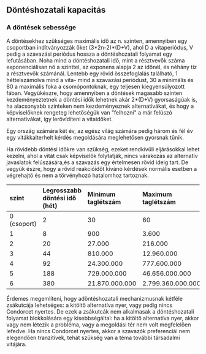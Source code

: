 ## Döntéshozatali kapacitás

### A döntések sebessége

A döntésekhez szükséges maximális idő az n. szinten, amennyiben egy csoportban indítványozzák őket \(3\*2n-2\)\*\(D+V\), ahol D a vitaperiódus, V pedig a szavazási periódus hossza a döntéshozatali folyamat egy lefutásában. Noha mind a döntéshozatali idő, mint a résztvevők száma exponenciálisan nő a szinttel, az exponens alapja 2 az időnél, és néhány tíz a résztvevők számánál. Lentebb egy rövid összefoglalás található, 1 héttelszámolva mind a vita- mind a szavazási periódust, 30 a minimális és 80 a maximális foka a csomópontoknak, egy teljesen kiegyensúlyozott fában. Vegyükészre, hogy amennyiben a döntések magasabb szinten kezdeményeztetnek a döntési idők lehetnek akár 2\*\(D+V\) gyorsaságúak is, ha alacsonyabb szinteken nem kezdeményeznek alternatívákat, és hogy a képviselőknek rengeteg lehetőségük van "felhozni" a már felúszó alternatívákat, így lerövídíteni a vitaidőket.

Egy ország számára két év, az egész világ számára pedig három és fél év egy vitákkalterhelt kérdés megoldására meglehetősen gyorsnak tűnik.

Ha rövidebb döntési időkre van szükség, ezeket rendkívüli eljárásokkal lehet kezelni, ahol a vitát csak képviselők folytatják, nincs várakozás az alternatív javaslatok felúszására,és a szavazás egy értelmesen rövid ideig tart. De vegyük észre, hogy a rövid reakcióidőt kívánó kérdések normális esetben a végrehajtó és nem a törvényhozó hatalomhoz tartoznak.

| szint | Legrosszabb döntési idő \(hét\) | Minimum taglétszám | Maximum taglétszám |
| :--- | :--- | :--- | :--- |
| 0 \(csoport\) | 2 | 30 | 60 |
| 1 | 8 | 900 | 3.600 |
| 2 | 20 | 27.000 | 216.000 |
| 3 | 44 | 810.000 | 12.960.000 |
| 4 | 92 | 24.300.000 | 777.600.000 |
| 5 | 188 | 729.000.000 | 46.656.000.000 |
| 6 | 380 | 21.870.000.000 | 2.799.360.000.000 |

  
Érdemes megemlíteni, hogy adöntéshozatali mechanizmusnak kétféle zsákutcája lehetséges: a kitöltő alternatíva nyer, vagy pedig nincs Condorcet nyertes. De ezek a zsákutcák nem alkalmasak a döntéshozatali folyamat blokkolására egy kisebbségáltal: ha a kitöltő alternatíva nyer, akkor vagy nem létezik a probléma, vagy a megoldási tér nem volt megfelelően lefedve. Ha nincs Condorcet nyertes, akkor a szavazók preferenciái nem elegendően tranzitívek, tehát szükség van a téma további társadalmi vitájára.



